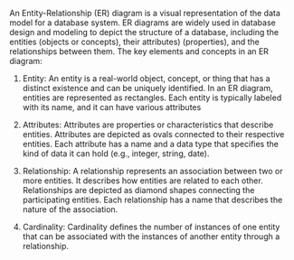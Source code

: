 An Entity-Relationship (ER) diagram is a visual representation of the data model for a 
database system. ER diagrams are widely used in database design and modeling to depict the 
structure of a database, including the entities (objects or concepts), their attributes) (properties), 
and the relationships between them. The key elements and concepts in an ER diagram:

1. Entity: An entity is a real-world object, concept, or thing that has a distinct existence 
and can be uniquely identified. In an ER diagram, entities are represented as rectangles. 
Each entity is typically labeled with its name, and it can have various attributes

2. Attributes: Attributes are properties or characteristics that describe entities. Attributes 
are depicted as ovals connected to their respective entities. Each attribute has a name and 
a data type that specifies the kind of data it can hold (e.g., integer, string, date).

3. Relationship: A relationship represents an association between two or more entities.
It describes how entities are related to each other. Relationships are depicted as diamond 
shapes connecting the participating entities. Each relationship has a name that describes 
the nature of the association.

4. Cardinality: Cardinality defines the number of instances of one entity that can be 
associated with the instances of another entity through a relationship.
